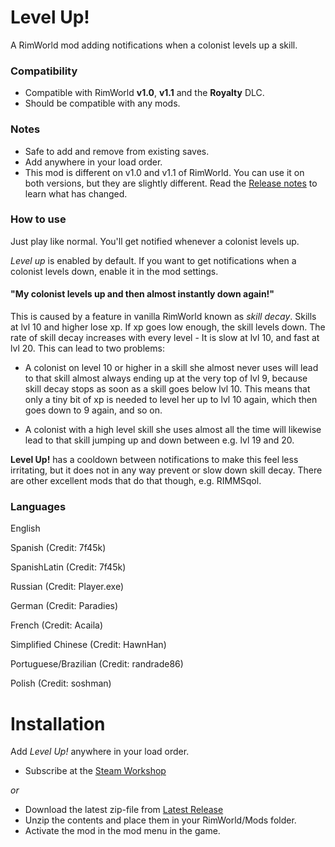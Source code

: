 # Level Up!

A RimWorld mod adding notifications when a colonist levels up a skill.

### Compatibility
- Compatible with RimWorld **v1.0**, **v1.1** and the **Royalty** DLC.
- Should be compatible with any mods.

### Notes
- Safe to add and remove from existing saves.
- Add anywhere in your load order.
- This mod is different on v1.0 and v1.1 of RimWorld. You can use it on both versions, but they are slightly different. 
Read the [Release notes](https://github.com/krafs/LevelUp/releases/tag/v2.0.0) to learn what has changed.

### How to use
Just play like normal. You'll get notified whenever a colonist levels up.

*Level up* is enabled by default. If you want to get notifications when a colonist levels down, enable it in the mod settings.

#### "My colonist levels up and then almost instantly down again!"
This is caused by a feature in vanilla RimWorld known as *skill decay*. Skills at lvl 10 and higher lose xp. If xp goes low enough, the skill levels down. The rate of skill decay increases with every level - It is slow at lvl 10, and fast at lvl 20.
This can lead to two problems:

- A colonist on level 10 or higher in a skill she almost never uses will lead to that skill almost always ending up at the very top of lvl 9, because skill decay stops as soon as a skill goes below lvl 10. This means that only a tiny bit of xp is needed to level her up to lvl 10 again, which then goes down to 9 again, and so on.

- A colonist with a high level skill she uses almost all the time will likewise lead to that skill jumping up and down between e.g. lvl 19 and 20.

**Level Up!** has a cooldown between notifications to make this feel less irritating, but it does not in any way prevent or slow down skill decay. There are other excellent mods that do that though, e.g. RIMMSqol.

### Languages
English

Spanish (Credit: 7f45k)

SpanishLatin (Credit: 7f45k)

Russian (Credit: Player.exe)

German (Credit: Paradies)

French (Credit: Acaila)

Simplified Chinese (Credit: HawnHan)

Portuguese/Brazilian (Credit: randrade86)

Polish (Credit: soshman)

# Installation
Add _Level Up!_ anywhere in your load order.
- Subscribe at the [Steam Workshop](https://steamcommunity.com/sharedfiles/filedetails/?id=1701592470)

 _or_

- Download the latest zip-file from [Latest Release](https://github.com/krafs/LevelUp/releases)
- Unzip the contents and place them in your RimWorld/Mods folder.
- Activate the mod in the mod menu in the game.
